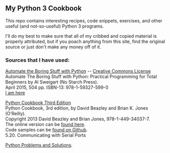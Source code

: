 ## My Python 3 Cookbook  

This repo contains interesting recipes, code snippets, exercises, and other useful (and not-so-useful) Python 3 programs.  

I'll do my best to make sure that all of my cribbed and copied material is properly attributed, but if you poach anything from this site, find the original source or just don't make any money off of it.  

### Sources that I have used:

[Automate the Boring Stuff with Python](https://automatetheboringstuff.com/) -- [Creative Commons License](https://creativecommons.org/licenses/by-nc-sa/4.0/)  
Automate The Boring Stuff with Python: Practical Programming for Total Beginners by Al Sweigart (No Starch Press).  
April 2015, 504 pp. ISBN-13: 978-1-59327-599-0  
[I am here](https://automatetheboringstuff.com/chapter2/)

[Python Cookbook Third Edition](http://www.onlineprogrammingbooks.com/python-cookbook-third-edition/)  
Python Cookbook, 3rd edition, by David Beazley and Brian K. Jones (O’Reilly).  
Copyright 2013 David Beazley and Brian Jones, 978-1-449-34037-7.  
The online version can be [found here](http://chimera.labs.oreilly.com/books/1230000000393/index.html).  
Code samples can be [found on Github](https://github.com/dabeaz/python-cookbook).  
5.20. Communicating with Serial Ports   

[Python Problems and Solutions](http://www.sanfoundry.com/python-problems-solutions/).
